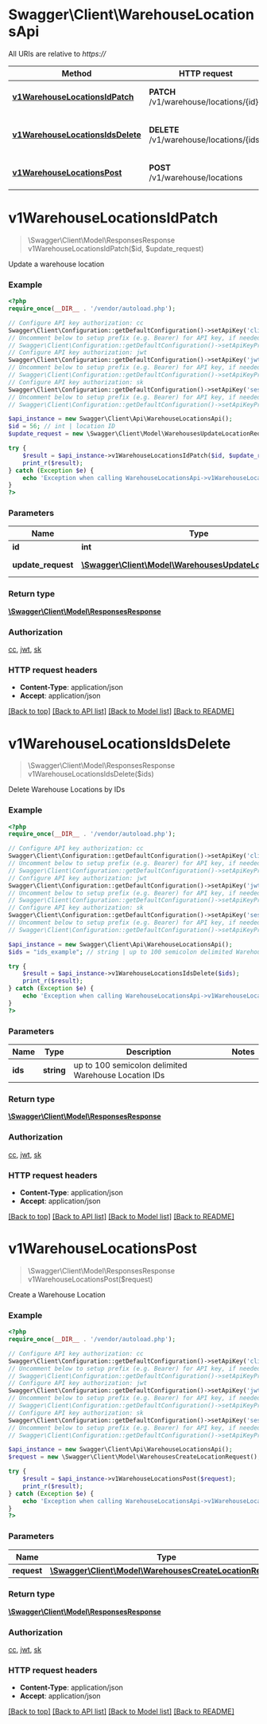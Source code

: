 # Swagger\Client\WarehouseLocationsApi

All URIs are relative to *https://*

Method | HTTP request | Description
------------- | ------------- | -------------
[**v1WarehouseLocationsIdPatch**](WarehouseLocationsApi.md#v1WarehouseLocationsIdPatch) | **PATCH** /v1/warehouse/locations/{id} | Update a warehouse location
[**v1WarehouseLocationsIdsDelete**](WarehouseLocationsApi.md#v1WarehouseLocationsIdsDelete) | **DELETE** /v1/warehouse/locations/{ids} | Delete Warehouse Locations by IDs
[**v1WarehouseLocationsPost**](WarehouseLocationsApi.md#v1WarehouseLocationsPost) | **POST** /v1/warehouse/locations | Create a Warehouse Location


# **v1WarehouseLocationsIdPatch**
> \Swagger\Client\Model\ResponsesResponse v1WarehouseLocationsIdPatch($id, $update_request)

Update a warehouse location

### Example
```php
<?php
require_once(__DIR__ . '/vendor/autoload.php');

// Configure API key authorization: cc
Swagger\Client\Configuration::getDefaultConfiguration()->setApiKey('clientCode', 'YOUR_API_KEY');
// Uncomment below to setup prefix (e.g. Bearer) for API key, if needed
// Swagger\Client\Configuration::getDefaultConfiguration()->setApiKeyPrefix('clientCode', 'Bearer');
// Configure API key authorization: jwt
Swagger\Client\Configuration::getDefaultConfiguration()->setApiKey('jwt', 'YOUR_API_KEY');
// Uncomment below to setup prefix (e.g. Bearer) for API key, if needed
// Swagger\Client\Configuration::getDefaultConfiguration()->setApiKeyPrefix('jwt', 'Bearer');
// Configure API key authorization: sk
Swagger\Client\Configuration::getDefaultConfiguration()->setApiKey('sessionKey', 'YOUR_API_KEY');
// Uncomment below to setup prefix (e.g. Bearer) for API key, if needed
// Swagger\Client\Configuration::getDefaultConfiguration()->setApiKeyPrefix('sessionKey', 'Bearer');

$api_instance = new Swagger\Client\Api\WarehouseLocationsApi();
$id = 56; // int | location ID
$update_request = new \Swagger\Client\Model\WarehousesUpdateLocationRequest(); // \Swagger\Client\Model\WarehousesUpdateLocationRequest | update request

try {
    $result = $api_instance->v1WarehouseLocationsIdPatch($id, $update_request);
    print_r($result);
} catch (Exception $e) {
    echo 'Exception when calling WarehouseLocationsApi->v1WarehouseLocationsIdPatch: ', $e->getMessage(), PHP_EOL;
}
?>
```

### Parameters

Name | Type | Description  | Notes
------------- | ------------- | ------------- | -------------
 **id** | **int**| location ID |
 **update_request** | [**\Swagger\Client\Model\WarehousesUpdateLocationRequest**](../Model/\Swagger\Client\Model\WarehousesUpdateLocationRequest.md)| update request |

### Return type

[**\Swagger\Client\Model\ResponsesResponse**](../Model/ResponsesResponse.md)

### Authorization

[cc](../../README.md#cc), [jwt](../../README.md#jwt), [sk](../../README.md#sk)

### HTTP request headers

 - **Content-Type**: application/json
 - **Accept**: application/json

[[Back to top]](#) [[Back to API list]](../../README.md#documentation-for-api-endpoints) [[Back to Model list]](../../README.md#documentation-for-models) [[Back to README]](../../README.md)

# **v1WarehouseLocationsIdsDelete**
> \Swagger\Client\Model\ResponsesResponse v1WarehouseLocationsIdsDelete($ids)

Delete Warehouse Locations by IDs

### Example
```php
<?php
require_once(__DIR__ . '/vendor/autoload.php');

// Configure API key authorization: cc
Swagger\Client\Configuration::getDefaultConfiguration()->setApiKey('clientCode', 'YOUR_API_KEY');
// Uncomment below to setup prefix (e.g. Bearer) for API key, if needed
// Swagger\Client\Configuration::getDefaultConfiguration()->setApiKeyPrefix('clientCode', 'Bearer');
// Configure API key authorization: jwt
Swagger\Client\Configuration::getDefaultConfiguration()->setApiKey('jwt', 'YOUR_API_KEY');
// Uncomment below to setup prefix (e.g. Bearer) for API key, if needed
// Swagger\Client\Configuration::getDefaultConfiguration()->setApiKeyPrefix('jwt', 'Bearer');
// Configure API key authorization: sk
Swagger\Client\Configuration::getDefaultConfiguration()->setApiKey('sessionKey', 'YOUR_API_KEY');
// Uncomment below to setup prefix (e.g. Bearer) for API key, if needed
// Swagger\Client\Configuration::getDefaultConfiguration()->setApiKeyPrefix('sessionKey', 'Bearer');

$api_instance = new Swagger\Client\Api\WarehouseLocationsApi();
$ids = "ids_example"; // string | up to 100 semicolon delimited Warehouse Location IDs

try {
    $result = $api_instance->v1WarehouseLocationsIdsDelete($ids);
    print_r($result);
} catch (Exception $e) {
    echo 'Exception when calling WarehouseLocationsApi->v1WarehouseLocationsIdsDelete: ', $e->getMessage(), PHP_EOL;
}
?>
```

### Parameters

Name | Type | Description  | Notes
------------- | ------------- | ------------- | -------------
 **ids** | **string**| up to 100 semicolon delimited Warehouse Location IDs |

### Return type

[**\Swagger\Client\Model\ResponsesResponse**](../Model/ResponsesResponse.md)

### Authorization

[cc](../../README.md#cc), [jwt](../../README.md#jwt), [sk](../../README.md#sk)

### HTTP request headers

 - **Content-Type**: application/json
 - **Accept**: application/json

[[Back to top]](#) [[Back to API list]](../../README.md#documentation-for-api-endpoints) [[Back to Model list]](../../README.md#documentation-for-models) [[Back to README]](../../README.md)

# **v1WarehouseLocationsPost**
> \Swagger\Client\Model\ResponsesResponse v1WarehouseLocationsPost($request)

Create a Warehouse Location

### Example
```php
<?php
require_once(__DIR__ . '/vendor/autoload.php');

// Configure API key authorization: cc
Swagger\Client\Configuration::getDefaultConfiguration()->setApiKey('clientCode', 'YOUR_API_KEY');
// Uncomment below to setup prefix (e.g. Bearer) for API key, if needed
// Swagger\Client\Configuration::getDefaultConfiguration()->setApiKeyPrefix('clientCode', 'Bearer');
// Configure API key authorization: jwt
Swagger\Client\Configuration::getDefaultConfiguration()->setApiKey('jwt', 'YOUR_API_KEY');
// Uncomment below to setup prefix (e.g. Bearer) for API key, if needed
// Swagger\Client\Configuration::getDefaultConfiguration()->setApiKeyPrefix('jwt', 'Bearer');
// Configure API key authorization: sk
Swagger\Client\Configuration::getDefaultConfiguration()->setApiKey('sessionKey', 'YOUR_API_KEY');
// Uncomment below to setup prefix (e.g. Bearer) for API key, if needed
// Swagger\Client\Configuration::getDefaultConfiguration()->setApiKeyPrefix('sessionKey', 'Bearer');

$api_instance = new Swagger\Client\Api\WarehouseLocationsApi();
$request = new \Swagger\Client\Model\WarehousesCreateLocationRequest(); // \Swagger\Client\Model\WarehousesCreateLocationRequest | request

try {
    $result = $api_instance->v1WarehouseLocationsPost($request);
    print_r($result);
} catch (Exception $e) {
    echo 'Exception when calling WarehouseLocationsApi->v1WarehouseLocationsPost: ', $e->getMessage(), PHP_EOL;
}
?>
```

### Parameters

Name | Type | Description  | Notes
------------- | ------------- | ------------- | -------------
 **request** | [**\Swagger\Client\Model\WarehousesCreateLocationRequest**](../Model/\Swagger\Client\Model\WarehousesCreateLocationRequest.md)| request |

### Return type

[**\Swagger\Client\Model\ResponsesResponse**](../Model/ResponsesResponse.md)

### Authorization

[cc](../../README.md#cc), [jwt](../../README.md#jwt), [sk](../../README.md#sk)

### HTTP request headers

 - **Content-Type**: application/json
 - **Accept**: application/json

[[Back to top]](#) [[Back to API list]](../../README.md#documentation-for-api-endpoints) [[Back to Model list]](../../README.md#documentation-for-models) [[Back to README]](../../README.md)

